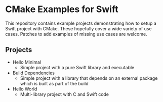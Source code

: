 # CMake Examples for Swift

This repository contains example projects demonstrating how to setup a Swift project with CMake.  These hopefully cover a wide variety of use cases.  Patches to add examples of missing use cases are welcome.

## Projects
- Hello Minimal
  * Simple project with a pure Swift library and executable
- Build Dependencies
  * Simple project with a library that depends on an external package which is built as part of the build
- Hello World
  * Multi-library project with C and Swift code
